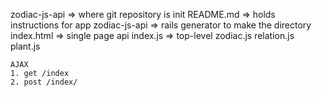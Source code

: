 zodiac-js-api => where git repository is init
    README.md => holds instructions for app
    zodiac-js-api => rails generator to make the directory
    index.html => single page api
        index.js => top-level
        zodiac.js
        relation.js
        plant.js
    
    AJAX 
    1. get /index
    2. post /index/
    

